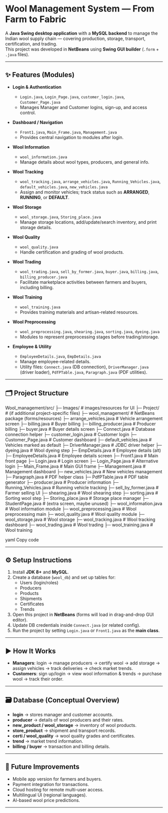 # Wool Management System — From Farm to Fabric

A **Java Swing desktop application** with a **MySQL backend** to manage the Indian wool supply chain — covering production, storage, transport, certification, and trading.  
This project was developed in **NetBeans** using **Swing GUI builder** (`.form` + `.java` files).

---

## ✨ Features (Modules)

- **Login & Authentication**
  - `Login.java`, `Login_Page.java`, `customer_login.java`, `Customer_Page.java`
  - Manages Manager and Customer logins, sign-up, and access control.

- **Dashboard / Navigation**
  - `Front1.java`, `Main_Frame.java`, `Management.java`
  - Provides central navigation to modules after login.

- **Wool Information**
  - `wool_information.java`
  - Manage details about wool types, producers, and general info.

- **Wool Tracking**
  - `wool_tracking.java`, `arrange_vehicles.java`, `Running_Vehicles.java`, `default_vehicles.java`, `new_vehicles.java`
  - Assign and monitor vehicles; track status such as **ARRANGED**, **RUNNING**, or **DEFAULT**.

- **Wool Storage**
  - `wool_storage.java`, `Storing_place.java`
  - Manage storage locations, add/update/search inventory, and print storage details.

- **Wool Quality**
  - `wool_quality.java`
  - Handle certification and grading of wool products.

- **Wool Trading**
  - `wool_trading.java`, `sell_by_former.java`, `buyer.java`, `billing.java`, `billing_producer.java`
  - Facilitate marketplace activities between farmers and buyers, including billing.

- **Wool Training**
  - `wool_training.java`
  - Provides training materials and artisan-related resources.

- **Wool Preprocessing**
  - `wool_preprocessing.java`, `shearing.java`, `sorting.java`, `dyeing.java`
  - Modules to represent preprocessing stages before trading/storage.

- **Employee & Utility**
  - `EmployeeDetails.java`, `EmpDetails.java`
  - Manage employee-related details.
  - Utility files: `Connect.java` (DB connection), `DriverManager.java` (driver loader), `PdfPTable.java`, `Paragraph.java` (PDF utilities).

---

## 🗂 Project Structure

Wool_management/src/
├─ Images/ # images/resources for UI
├─ Project/ # (if additional project-specific files)
├─ wool_management/ # NetBeans package (forms/resources)
├─ arrange_vehicles.java # Vehicle arrangement screen
├─ billing.java # Buyer billing
├─ billing_producer.java # Producer billing
├─ buyer.java # Buyer details screen
├─ Connect.java # Database connection helper
├─ customer_login.java # Customer login
├─ Customer_Page.java # Customer dashboard
├─ default_vehicles.java # Vehicles marked as default
├─ DriverManager.java # JDBC driver helper
├─ dyeing.java # Wool dyeing step
├─ EmpDetails.java # Employee details (alt)
├─ EmployeeDetails.java # Employee details screen
├─ Front1.java # Main front page
├─ Login.java # Login screen
├─ Login_Page.java # Alternative login
├─ Main_Frame.java # Main GUI frame
├─ Management.java # Management dashboard
├─ new_vehicles.java # New vehicles management
├─ Paragraph.java # PDF helper class
├─ PdfPTable.java # PDF table generator
├─ producer.java # Producer information
├─ Running_Vehicles.java # Running vehicle tracking
├─ sell_by_former.java # Farmer selling UI
├─ shearing.java # Wool shearing step
├─ sorting.java # Sorting wool step
├─ Storing_place.java # Storage place manager
├─ StudentPage.java # (extra screen, maybe unused)
├─ wool_information.java # Wool information module
├─ wool_preprocessing.java # Wool preprocessing main
├─ wool_quality.java # Wool quality module
├─ wool_storage.java # Wool storage
├─ wool_tracking.java # Wool tracking dashboard
├─ wool_trading.java # Wool trading
├─ wool_training.java # Wool training

yaml
Copy code

---

## ⚙️ Setup Instructions

1. Install **JDK 8+** and **MySQL**.  
2. Create a database (`wool_db`) and set up tables for:
   - Users (login/roles)
   - Producers
   - Products
   - Shipments
   - Certificates
   - Trends
3. Open this project in **NetBeans** (forms will load in drag-and-drop GUI editor).  
4. Update DB credentials inside `Connect.java` (or related config).  
5. Run the project by setting `Login.java` or `Front1.java` as the **main class**.  

---

## ▶️ How It Works

- **Managers**: login → manage producers → certify wool → add storage → assign vehicles → track deliveries → check market trends.  
- **Customers**: sign up/login → view wool information & trends → purchase wool → track their order.  

---

## 🗃 Database (Conceptual Overview)

- **login** → stores manager and customer accounts.  
- **producer** → details of wool producers and their rates.  
- **new_product / wool_storage** → inventory of wool products.  
- **store_product** → shipment and transport records.  
- **certi / wool_quality** → wool quality grades and certificates.  
- **trend** → market trend information.  
- **billing / buyer** → transaction and billing details.  

---

## 🚀 Future Improvements

- Mobile app version for farmers and buyers.  
- Payment integration for transactions.  
- Cloud hosting for remote multi-user access.  
- Multilingual UI (regional languages).  
- AI-based wool price predictions.  

---
